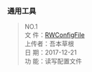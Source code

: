 ### 通用工具
> NO.1<br>
> 文  件：[RWConfigFile](./RWConfigFile)<br>
> 上传者：吾本草根<br>
> 日  期：2017-12-21<br>
> 功  能：读写配置文件
